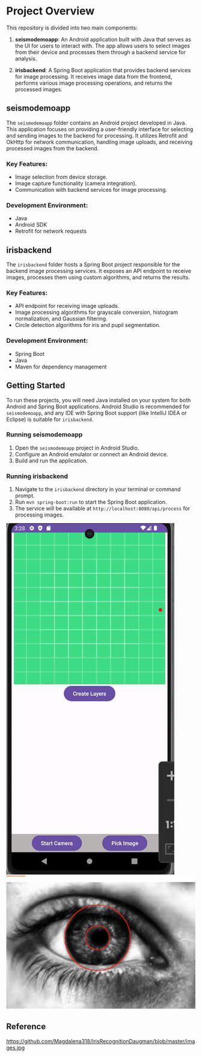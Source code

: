 # Project Overview

This repository is divided into two main components:

1. **seismodemoapp**: An Android application built with Java that serves as the UI for users to interact with. The app allows users to select images from their device and processes them through a backend service for analysis.
   

3. **irisbackend**: A Spring Boot application that provides backend services for image processing. It receives image data from the frontend, performs various image processing operations, and returns the processed images.
    

## seismodemoapp

The `seismodemoapp` folder contains an Android project developed in Java. This application focuses on providing a user-friendly interface for selecting and sending images to the backend for processing. It utilizes Retrofit and OkHttp for network communication, handling image uploads, and receiving processed images from the backend.

### Key Features:
- Image selection from device storage.
- Image capture functionality (camera integration).
- Communication with backend services for image processing.

### Development Environment:
- Java
- Android SDK
- Retrofit for network requests

## irisbackend

The `irisbackend` folder hosts a Spring Boot project responsible for the backend image processing services. It exposes an API endpoint to receive images, processes them using custom algorithms, and returns the results.

### Key Features:
- API endpoint for receiving image uploads.
- Image processing algorithms for grayscale conversion, histogram normalization, and Gaussian filtering.
- Circle detection algorithms for iris and pupil segmentation.

### Development Environment:
- Spring Boot
- Java
- Maven for dependency management

## Getting Started

To run these projects, you will need Java installed on your system for both Android and Spring Boot applications. Android Studio is recommended for `seismodemoapp`, and any IDE with Spring Boot support (like IntelliJ IDEA or Eclipse) is suitable for `irisbackend`.

### Running seismodemoapp
1. Open the `seismodemoapp` project in Android Studio.
2. Configure an Android emulator or connect an Android device.
3. Build and run the application.

### Running irisbackend
1. Navigate to the `irisbackend` directory in your terminal or command prompt.
2. Run `mvn spring-boot:run` to start the Spring Boot application.
3. The service will be available at `http://localhost:8080/api/process` for processing images.

![UI Layout](layout.png)
![Output](output.png)

## Reference
https://github.com/Magdalena318/IrisRecognitionDaugman/blob/master/images.jpg
